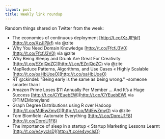 ```yaml
---
layout: post
title: Weekly link roundup
---
```

Random things shared on Twitter from the week:
 *  The economics of continuous deployment [http://t.co/XzJlPjkf](http://t.co/XzJlPjkf) via @zite
 *  Why You Need Domain Knowledge [http://t.co/FfcfJ3V0](http://t.co/FfcfJ3V0) via @zite
 *  Why Being Sleepy and Drunk Are Great For Creativity [http://t.co/EZqlQoZC](http://t.co/EZqlQoZC) via @zite
 *  MapReduce Patterns, Algorithms, and Use Cases « Highly Scalable [http://t.co/oaHbUoeO](http://t.co/oaHbUoeO)
 *  RT @ckindel: "Being early is the same as being wrong." -someone smarter than I
 *  Amazon Prime Loses $11 Annually Per Member … And It’s a Huge Success [http://t.co/CYEuebEW](http://t.co/CYEuebEW) via @TIMEMoneyland
 *  Graph Degree Distributions using R over Hadoop [http://t.co/MdEwZmyG](http://t.co/MdEwZmyG) via @zite
 *  Tom Blomfield: Automate Everything [http://t.co/DoroU1F8](http://t.co/DoroU1F8)
 *  The importance of sleep in a startup « Startup Marketing Lessons Learnt [http://t.co/e4yycIsD](http://t.co/e4yycIsD)
